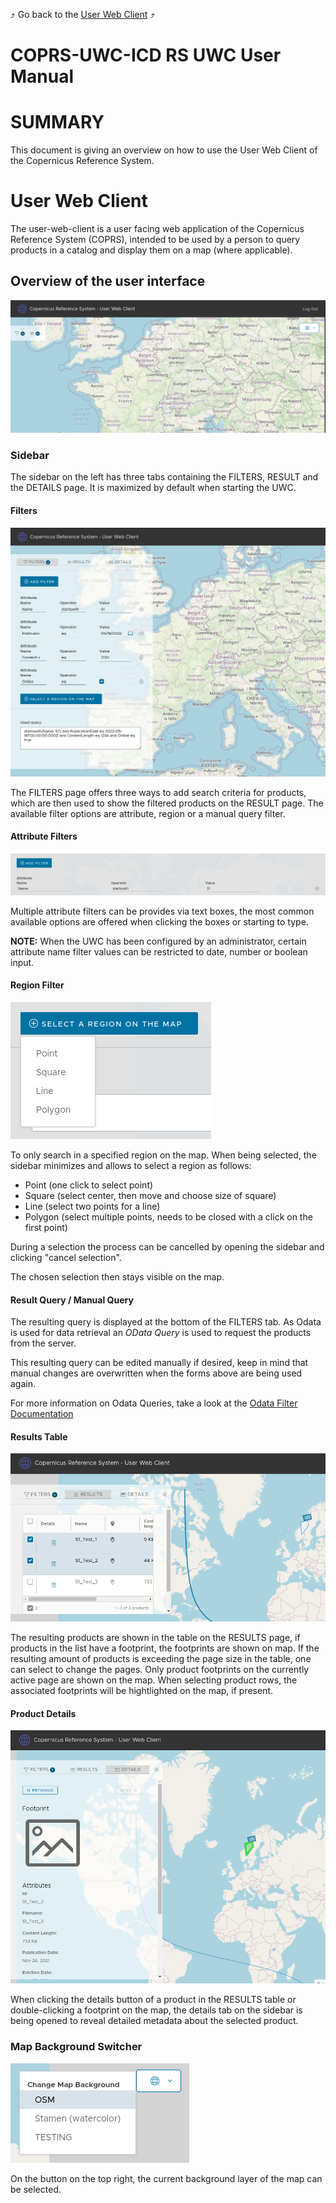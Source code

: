 :arrow_heading_up: Go back to the [User Web Client](../README.md) :arrow_heading_up:

# COPRS-UWC-ICD RS UWC User Manual

# SUMMARY
This document is giving an overview on how to use the User Web Client of the Copernicus Reference System.

# User Web Client
The user-web-client is a user facing web application of the Copernicus Reference System (COPRS), intended to be used by a person to query products in a catalog and display them on a map (where applicable).


## Overview of the user interface
![User-Web-Client Overview](img/overview.png "User-Web-Client Overview")

### Sidebar
The sidebar on the left has three tabs containing the FILTERS, RESULT and the DETAILS page. It is maximized by default when starting the UWC.

#### Filters
![User-Web-Client Sidebar](img/sidebar.png "User-Web-Client Sidebar")

The FILTERS page offers three ways to add search criteria for products, which are then used to show the filtered products on the RESULT page.
The available filter options are attribute, region or a manual query filter.
#### Attribute Filters
![User-Web-Client Overview](img/filter-add.png "User-Web-Client Overview")

Multiple attribute filters can be provides via text boxes, the most common available options are offered when clicking the boxes or starting to type.

__NOTE:__
When the UWC has been configured by an administrator, certain attribute name filter values can be restricted to date, number or boolean input.

#### Region Filter
![User-Web-Client Overview](img/filter-selection-region.png "User-Web-Client Overview")

To only search in a specified region on the map. When being selected, the sidebar minimizes and allows to select a region as follows:
- Point (one click to select point)
- Square (select center, then move and choose size of square)
- Line (select two points for a line)
- Polygon (select multiple points, needs to be closed with a click on the first point)

During a selection the process can be cancelled by opening the sidebar and clicking  "cancel selection".

The chosen selection then stays visible on the map.

#### Result Query / Manual Query
The resulting query is displayed at the bottom of the FILTERS tab. As Odata is used for data retrieval an _OData Query_ is used to request the products from the server.

This resulting query can be edited manually if desired, keep in mind that manual changes are overwritten when the forms above are being used again.

For more information on Odata Queries, take a look at the
[Odata Filter Documentation](http://docs.oasis-open.org/odata/odata/v4.0/errata03/os/complete/part1-protocol/odata-v4.0-errata03-os-part1-protocol-complete.html#_Toc453752288)

#### Results Table
![User-Web-Client Results Table](img/result.png "User-Web-Client Results Table")

The resulting products are shown in the table on the RESULTS page, if products in the list have a footprint, the footprints are shown on map. If the resulting amount of products is exceeding the page size in the table, one can select to change the pages. Only product footprints on the currently active page are shown on the map. When selecting product rows, the associated footprints will be hightlighted on the map, if present.

#### Product Details
![User-Web-Client Product Details](img/product-details.png "User-Web-Client Product Details")

When clicking the details button of a product in the RESULTS table or double-clicking a footprint on the map, the details tab on the sidebar is being opened to reveal detailed metadata about the selected product.

### Map Background Switcher
![User-Web-Client Overview](img/background-switcher.png "User-Web-Client Overview")

On the button on the top right, the current background layer of the map can be selected.